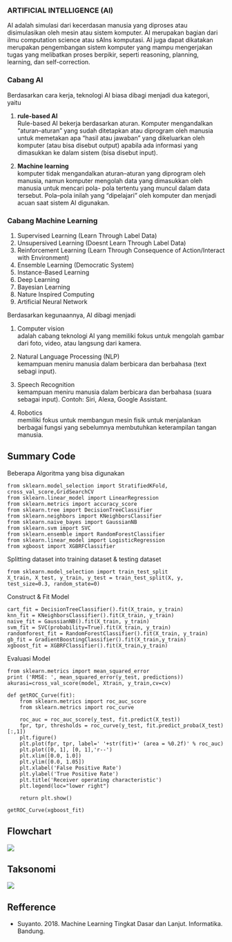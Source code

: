 ### ARTIFICIAL INTELLIGENCE (AI)
AI adalah simulasi dari kecerdasan manusia yang diproses atau disimulasikan oleh mesin atau sistem komputer. AI merupakan bagian dari ilmu computation science atau sAIns komputasi. AI juga dapat dikatakan merupakan pengembangan sistem komputer yang mampu mengerjakan tugas yang melibatkan proses berpikir, seperti reasoning, planning, learning, dan self-correction.

### Cabang AI
Berdasarkan cara kerja, teknologi AI biasa dibagi menjadi dua kategori, yaitu
1. **rule-based AI** <br/>
Rule-based AI bekerja berdasarkan aturan. Komputer mengandalkan “aturan–aturan” yang sudah ditetapkan atau diprogram oleh manusia untuk memetakan apa “hasil atau jawaban” yang dikeluarkan oleh komputer (atau bisa disebut output) apabila  ada informasi yang dimasukkan ke dalam sistem (bisa disebut input).

2. **Machine learning** <br/>
komputer tidak mengandalkan aturan–aturan yang diprogram oleh manusia, namun komputer mengolah data yang dimasukkan oleh manusia untuk mencari pola- pola tertentu yang muncul dalam data tersebut. Pola–pola inilah yang “dipelajari” oleh komputer dan menjadi acuan saat sistem AI digunakan. 

### Cabang Machine Learning
1. Supervised Learning (Learn Through Label Data)
2. Unsupersived Learning (Doesnt Learn Through Label Data)
3. Reinforcement Learning (Learn Through Consequence of Action/Interact with Environment)
4. Ensemble Learning (Democratic System)
5. Instance-Based Learning 
6. Deep Learning
7. Bayesian Learning
8. Nature Inspired Computing
9. Artificial Neural Network


Berdasarkan kegunaannya, AI dibagi menjadi 
1. Computer vision <br/>
adalah cabang teknologi AI yang memiliki fokus untuk mengolah gambar dari foto, video, atau langsung dari kamera. 

2. Natural Language Processing (NLP) <br/>
kemampuan meniru manusia dalam berbicara dan berbahasa (text sebagi input).

3. Speech Recognition <br/>
kemampuan meniru manusia dalam berbicara dan berbahasa (suara sebagai input). Contoh: Siri, Alexa, Google Assistant. 

4. Robotics <br/>
memiliki fokus untuk membangun mesin fisik untuk menjalankan berbagai fungsi yang sebelumnya membutuhkan keterampilan tangan manusia.

## Summary Code

Beberapa Algoritma yang bisa digunakan
```
from sklearn.model_selection import StratifiedKFold, cross_val_score,GridSearchCV
from sklearn.linear_model import LinearRegression
from sklearn.metrics import accuracy_score
from sklearn.tree import DecisionTreeClassifier
from sklearn.neighbors import KNeighborsClassifier
from sklearn.naive_bayes import GaussianNB
from sklearn.svm import SVC
from sklearn.ensemble import RandomForestClassifier
from sklearn.linear_model import LogisticRegression
from xgboost import XGBRFClassifier
```

Splitting dataset into training dataset & testing dataset
```
from sklearn.model_selection import train_test_split
X_train, X_test, y_train, y_test = train_test_split(X, y, test_size=0.3, random_state=0)
```

Construct & Fit Model
```
cart_fit = DecisionTreeClassifier().fit(X_train, y_train)
knn_fit = KNeighborsClassifier().fit(X_train, y_train)
naive_fit = GaussianNB().fit(X_train, y_train)
svm_fit = SVC(probability=True).fit(X_train, y_train)
randomforest_fit = RandomForestClassifier().fit(X_train, y_train)
gb_fit = GradientBoostingClassifier().fit(X_train,y_train)
xgboost_fit = XGBRFClassifier().fit(X_train,y_train)
```

Evaluasi Model
```
from sklearn.metrics import mean_squared_error
print ('RMSE: ', mean_squared_error(y_test, predictions))
akurasi=cross_val_score(model, Xtrain, y_train,cv=cv)

def getROC_Curve(fit):
    from sklearn.metrics import roc_auc_score
    from sklearn.metrics import roc_curve
    
    roc_auc = roc_auc_score(y_test, fit.predict(X_test))
    fpr, tpr, thresholds = roc_curve(y_test, fit.predict_proba(X_test)[:,1])
    plt.figure()
    plt.plot(fpr, tpr, label=' '+str(fit)+' (area = %0.2f)' % roc_auc)
    plt.plot([0, 1], [0, 1],'r--')
    plt.xlim([0.0, 1.0])
    plt.ylim([0.0, 1.05])
    plt.xlabel('False Positive Rate')
    plt.ylabel('True Positive Rate')
    plt.title('Receiver operating characteristic')
    plt.legend(loc="lower right")
    
    return plt.show()

getROC_Curve(xgboost_fit)
```

## Flowchart
![](images/ml_flowchart.png)

## Taksonomi
![](images/taksonomi.png)

## Refference

- Suyanto. 2018. Machine Learning Tingkat Dasar dan Lanjut. Informatika. Bandung.

